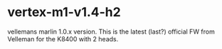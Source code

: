# vertex-m1-v1.4-h2
vellemans marlin 1.0.x version.
This is the latest (last?) official FW from Velleman for the K8400 with 2 heads.

